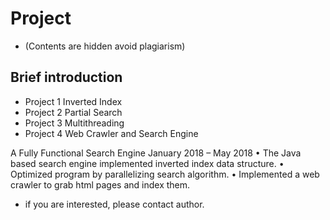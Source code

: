 # Project

* (Contents are hidden avoid plagiarism)

## Brief introduction
* Project 1 Inverted Index
* Project 2 Partial Search
* Project 3 Multithreading
* Project 4 Web Crawler and Search Engine

A Fully Functional Search Engine January 2018 – May 2018
• The Java based search engine implemented inverted index data structure.
• Optimized program by parallelizing search algorithm.
• Implemented a web crawler to grab html pages and index them.

* if you are interested, please contact author.
